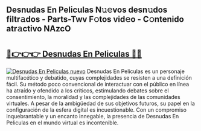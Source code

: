 ## Desnudas En Peliculas N𝚞𝚎vos desn𝚞dos filtr𝚊dos - Parts-Twv F𝚘tos vid𝚎o - C𝚘ntenido atr𝚊ctivo NAzcO

# <h2><a href="http://mbczyu.tromn.icu/?c=Desnudas+En+Peliculas">🔗👉👉👉 Desnudas En Peliculas 🔗🔗</a></h2>

[![Desnudas En Peliculas nuevo](https://i.imgur.com/pEAQMta.gif)](http://mbczyu.tromn.icu/?c=Desnudas+En+Peliculas)
Desnudas En Peliculas es un personaje multifacético y debatido, cuyas complejidades se resisten a una definición fácil.  Su método poco convencional de interactuar con el público en línea ha atraído y ofendido a los críticos, estimulando debates sobre el consentimiento, la moralidad y las complejidades de las comunidades virtuales. A pesar de la ambigüedad de sus objetivos futuros, su papel en la configuración de la esfera digital es incuestionable. Con un compromiso inquebrantable y un encanto innegable, la presencia de Desnudas En Peliculas en el mundo virtual es incontenible.
